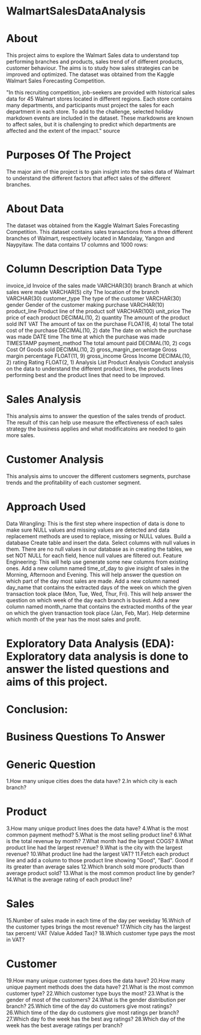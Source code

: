 # WalmartSalesDataAnalysis

# About
This project aims to explore the Walmart Sales data to understand top performing branches and products, sales trend of of different products, customer behaviour. The aims is to study how sales strategies can be improved and optimized. The dataset was obtained from the Kaggle Walmart Sales Forecasting Competition.

"In this recruiting competition, job-seekers are provided with historical sales data for 45 Walmart stores located in different regions. Each store contains many departments, and participants must project the sales for each department in each store. To add to the challenge, selected holiday markdown events are included in the dataset. These markdowns are known to affect sales, but it is challenging to predict which departments are affected and the extent of the impact." source

# Purposes Of The Project
The major aim of thie project is to gain insight into the sales data of Walmart to understand the different factors that affect sales of the different branches.

# About Data
The dataset was obtained from the Kaggle Walmart Sales Forecasting Competition. This dataset contains sales transactions from a three different branches of Walmart, respectively located in Mandalay, Yangon and Naypyitaw. The data contains 17 columns and 1000 rows:

# Column	Description	Data Type
invoice_id	Invoice of the sales made	VARCHAR(30)
branch	Branch at which sales were made	VARCHAR(5)
city	The location of the branch	VARCHAR(30)
customer_type	The type of the customer	VARCHAR(30)
gender	Gender of the customer making purchase	VARCHAR(10)
product_line	Product line of the product solf	VARCHAR(100)
unit_price	The price of each product	DECIMAL(10, 2)
quantity	The amount of the product sold	INT
VAT	The amount of tax on the purchase	FLOAT(6, 4)
total	The total cost of the purchase	DECIMAL(10, 2)
date	The date on which the purchase was made	DATE
time	The time at which the purchase was made	TIMESTAMP
payment_method	The total amount paid	DECIMAL(10, 2)
cogs	Cost Of Goods sold	DECIMAL(10, 2)
gross_margin_percentage	Gross margin percentage	FLOAT(11, 9)
gross_income	Gross Income	DECIMAL(10, 2)
rating	Rating	FLOAT(2, 1)
Analysis List
Product Analysis
Conduct analysis on the data to understand the different product lines, the products lines performing best and the product lines that need to be improved.

# Sales Analysis
This analysis aims to answer the question of the sales trends of product. The result of this can help use measure the effectiveness of each sales strategy the business applies and what modificatoins are needed to gain more sales.

# Customer Analysis
This analysis aims to uncover the different customers segments, purchase trends and the profitability of each customer segment.

# Approach Used
Data Wrangling: This is the first step where inspection of data is done to make sure NULL values and missing values are detected and data replacement methods are used to replace, missing or NULL values.
Build a database
Create table and insert the data.
Select columns with null values in them. There are no null values in our database as in creating the tables, we set NOT NULL for each field, hence null values are filtered out.
Feature Engineering: This will help use generate some new columns from existing ones.
Add a new column named time_of_day to give insight of sales in the Morning, Afternoon and Evening. This will help answer the question on which part of the day most sales are made.
Add a new column named day_name that contains the extracted days of the week on which the given transaction took place (Mon, Tue, Wed, Thur, Fri). This will help answer the question on which week of the day each branch is busiest.
Add a new column named month_name that contains the extracted months of the year on which the given transaction took place (Jan, Feb, Mar). Help determine which month of the year has the most sales and profit.
# Exploratory Data Analysis (EDA): Exploratory data analysis is done to answer the listed questions and aims of this project.

# Conclusion:

# Business Questions To Answer
# Generic Question
1.How many unique cities does the data have?
2.In which city is each branch?
# Product
3.How many unique product lines does the data have?
4.What is the most common payment method?
5.What is the most selling product line?
6.What is the total revenue by month?
7.What month had the largest COGS?
8.What product line had the largest revenue?
9.What is the city with the largest revenue?
10.What product line had the largest VAT?
11.Fetch each product line and add a column to those product line showing "Good", "Bad". Good if its greater than average sales
12.Which branch sold more products than average product sold?
13.What is the most common product line by gender?
14.What is the average rating of each product line?
# Sales
15.Number of sales made in each time of the day per weekday
16.Which of the customer types brings the most revenue?
17.Which city has the largest tax percent/ VAT (Value Added Tax)?
18.Which customer type pays the most in VAT?
# Customer
19.How many unique customer types does the data have?
20.How many unique payment methods does the data have?
21.What is the most common customer type?
22.Which customer type buys the most?
23.What is the gender of most of the customers?
24.What is the gender distribution per branch?
25.Which time of the day do customers give most ratings?
26.Which time of the day do customers give most ratings per branch?
27.Which day fo the week has the best avg ratings?
28.Which day of the week has the best average ratings per branch?
